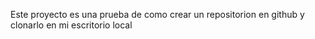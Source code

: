 Este proyecto es una prueba de como crear un repositorion en github y clonarlo en mi escritorio local 
